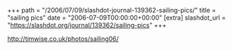 +++
path = "/2006/07/09/slashdot-journal-139362-sailing-pics/"
title = "sailing pics"
date = "2006-07-09T00:00:00+00:00"
[extra]
slashdot_url = "https://slashdot.org/journal/139362/sailing-pics"
+++

<p><a href="http://timwise.co.uk/photos/sailing06/">http://timwise.co.uk/photos/sailing06/</a></p>

